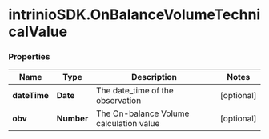 # intrinioSDK.OnBalanceVolumeTechnicalValue

### Properties
Name | Type | Description | Notes
------------ | ------------- | ------------- | -------------
**dateTime** | **Date** | The date_time of the observation | [optional] 
**obv** | **Number** | The On-balance Volume calculation value | [optional] 


